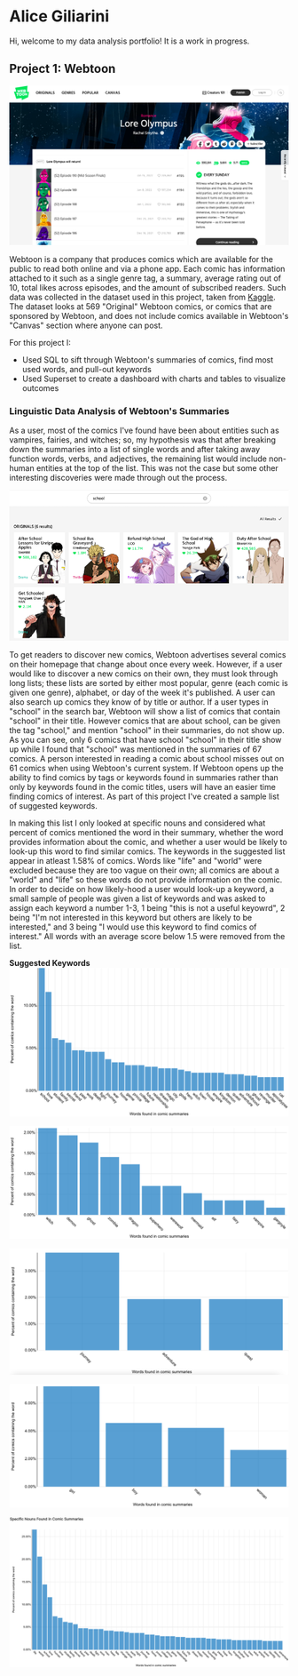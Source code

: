 # Alice Giliarini
Hi, welcome to my data analysis portfolio!
It is a work in progress.

## Project 1: Webtoon  
[![lore_olympus](images/Screen%20Shot%202022-02-15%20at%2010.55.10%20PM.png)](https://www.webtoons.com/en/romance/lore-olympus/list?title_no=1320)

Webtoon is a company that produces comics which are available for the public to read both online and via a phone app. Each comic has information attached to it such as a single genre tag, a summary, average rating out of 10, total likes across episodes, and the amount of subscribed readers. Such data was collected in the dataset used in this project, taken from [Kaggle](https://www.kaggle.com/swarnimrai/webtoon-comics-dataset). The dataset looks at 569 "Original" Webtoon comics, or comics that are sponsored by Webtoon, and does not include comics available in Webtoon's "Canvas" section where anyone can post.

For this project I:
- Used SQL to sift through Webtoon's summaries of comics, find most used words, and pull-out keywords
- Used Superset to create a dashboard with charts and tables to visualize outcomes 

### Linguistic Data Analysis of Webtoon's Summaries 

As a user, most of the comics I've found have been about entities such as vampires, fairies, and witches; so, my hypothesis was that after breaking down the summaries into a list of single words and after taking away function words, verbs, and adjectives, the remaining list would include non-human entities at the top of the list. This was not the case but some other interesting discoveries were made through out the process. 

[![school](images/Screen%20Shot%202022-02-16%20at%2012.42.33%20AM.png)](https://www.webtoons.com/en/search?keyword=school)

To get readers to discover new comics, Webtoon advertises several comics on their homepage that change about once every week. However, if a user would like to discover a new comics on their own, they must look through long lists; these lists are sorted by either most popular, genre (each comic is given one genre), alphabet, or day of the week it's published. A user can also search up comics they know of by title or author. If a user types in "school" in the search bar, Webtoon will show a list of comics that contain "school" in their title. However comics that are about school, can be given the tag "school," and mention "school" in their summaries, do not show up. As you can see, only 6 comics that have school "school" in their title show up while I found that "school" was mentioned in the summaries of 67 comics. A person interested in reading a comic about school misses out on 61 comics when using Webtoon's current system. If Webtoon opens up the ability to find comics by tags or keywords found in summaries rather than only by keywords found in the comic titles, users will have an easier time finding comics of interest. As part of this project I've created a sample list of suggested keywords.

In making this list I only looked at specific nouns and considered what percent of comics mentioned the word in their summary, whether the word provides information about the comic, and whether a user would be likely to look-up this word to find similar comics. The keywords in the suggested list appear in atleast 1.58% of comics. Words like "life" and "world" were excluded because they are too vague on their own; all comics are about a "world" and "life" so these words do not provide information on the comic. In order to decide on how likely-hood a user would look-up a keyword, a small sample of people was given a list of keywords and was asked to assign each keyword a number 1-3, 1 being "this is not a useful keyowrd", 2 being "I'm not interested in this keyword but others are likely to be interested," and 3 being "I would use this keyword to find comics of interest." All words with an average score below 1.5 were removed from the list. 

**Suggested Keywords** 
![keywords_barchart](images/Screen%20Shot%202022-02-17%20at%204.07.10%20PM.png)

![fictional_entities](images/Screen%20Shot%202022-02-18%20at%202.19.06%20PM.png)

![keywords_barchart](images/Screen%20Shot%202022-02-18%20at%2012.54.49%20PM.png)

![keywords_barchart](images/Screen%20Shot%202022-02-18%20at%2012.51.21%20PM.png)

![words_barchart](images/Screen%20Shot%202022-02-15%20at%208.10.43%20PM.png)
